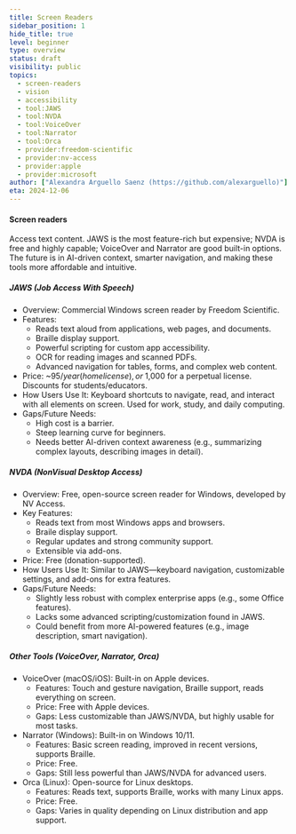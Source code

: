 ```yaml
---
title: Screen Readers
sidebar_position: 1
hide_title: true
level: beginner
type: overview
status: draft
visibility: public
topics:
  - screen-readers
  - vision
  - accessibility
  - tool:JAWS
  - tool:NVDA
  - tool:VoiceOver
  - tool:Narrator
  - tool:Orca
  - provider:freedom-scientific
  - provider:nv-access
  - provider:apple
  - provider:microsoft
author: ["Alexandra Arguello Saenz (https://github.com/alexarguello)"]
eta: 2024-12-06
---
```


#### Screen readers
Access text content. JAWS is the most feature-rich but expensive; NVDA is free and highly capable; VoiceOver and Narrator are good built-in options. The future is in AI-driven context, smarter navigation, and making these tools more affordable and intuitive.

##### JAWS (Job Access With Speech)
- Overview: Commercial Windows screen reader by Freedom Scientific.
- Features:
  - Reads text aloud from applications, web pages, and documents.
  - Braille display support.
  - Powerful scripting for custom app accessibility.
  - OCR for reading images and scanned PDFs.
  - Advanced navigation for tables, forms, and complex web content.
- Price: ~$95/year (home license), or ~$1,000 for a perpetual license. Discounts for students/educators.
- How Users Use It: Keyboard shortcuts to navigate, read, and interact with all elements on screen. Used for work, study, and daily computing.
- Gaps/Future Needs:
  - High cost is a barrier.
  - Steep learning curve for beginners.
  - Needs better AI-driven context awareness (e.g., summarizing complex layouts, describing images in detail).

##### NVDA (NonVisual Desktop Access)
- Overview: Free, open-source screen reader for Windows, developed by NV Access.
- Key Features:
  - Reads text from most Windows apps and browsers.
  - Braile display support.
  - Regular updates and strong community support.
  - Extensible via add-ons.
- Price: Free (donation-supported).
- How Users Use It: Similar to JAWS—keyboard navigation, customizable settings, and add-ons for extra features.
- Gaps/Future Needs:
  - Slightly less robust with complex enterprise apps (e.g., some Office features).
  - Lacks some advanced scripting/customization found in JAWS.
  - Could benefit from more AI-powered features (e.g., image description, smart navigation).

##### Other Tools (VoiceOver, Narrator, Orca)
- VoiceOver (macOS/iOS): Built-in on Apple devices.
  - Features: Touch and gesture navigation, Braille support, reads everything on screen.
  - Price: Free with Apple devices.
  - Gaps: Less customizable than JAWS/NVDA, but highly usable for most tasks.
- Narrator (Windows): Built-in on Windows 10/11.
  - Features: Basic screen reading, improved in recent versions, supports Braille.
  - Price: Free.
  - Gaps: Still less powerful than JAWS/NVDA for advanced users.
- Orca (Linux): Open-source for Linux desktops.
  - Features: Reads text, supports Braille, works with many Linux apps.
  - Price: Free.
  - Gaps: Varies in quality depending on Linux distribution and app support.
